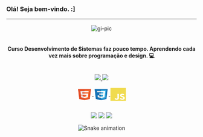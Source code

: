 ### Olá! Seja bem-vindo. :]
<hr>

<div align="center">
  <img align="center" alt="gi-pic" src="https://user-images.githubusercontent.com/103524754/173437496-ba17d5d5-e838-47e4-98b7-6aa27fa76772.png">
</div><br>

<h4 align="center"> Curso Desenvolvimento de Sistemas faz pouco tempo. Aprendendo cada vez mais sobre programação e design. 💻</h4> 
<br>

<div align="center">
<div align="center">
  <a href="https://github.com/tsuhiso">
  <img height="180em" src="https://github-readme-stats.vercel.app/api?username=tsuhiso&show_icons=true&theme=dracula&include_all_commits=true&count_private=true"/>
  <img height="180em" src="https://github-readme-stats.vercel.app/api/top-langs/?username=tsuhiso&layout=compact&langs_count=7&theme=dracula"/>
</div>
<div style="display: inline_block"><br>

  <img align="center" alt="gi-HTML" height="30" width="40" src="https://raw.githubusercontent.com/devicons/devicon/master/icons/html5/html5-original.svg">
  <img align="center" alt="gi-CSS" height="30" width="40" src="https://raw.githubusercontent.com/devicons/devicon/master/icons/css3/css3-original.svg">
  <img align="center" alt="gi-JS" height="35" width="42" src="https://raw.githubusercontent.com/devicons/devicon/master/icons/javascript/javascript-plain.svg">
  
  ##
 
<div> 
  <a href="https://www.youtube.com/channel/UCft4ThIf_SicCfKH3jkhWMQ" target="_blank"><img src="https://img.shields.io/badge/YouTube-FF0000?style=for-the-badge&logo=youtube&logoColor=white" target="_blank"></a>
  <a href="https://instagram.com/tsuhiso" target="_blank"><img src="https://img.shields.io/badge/-Instagram-%23E4405F?style=for-the-badge&logo=instagram&logoColor=white" target="_blank"></a>
  <a href = "mailto:g.sayuri046@gmail.com"><img src="https://img.shields.io/badge/-Gmail-%23333?style=for-the-badge&logo=gmail&logoColor=white" target="_blank"></a>
 
  ![Snake animation](https://github.com/tsuhiso/tsuhiso/blob/output/github-contribution-grid-snake.svg)
 
</div>
